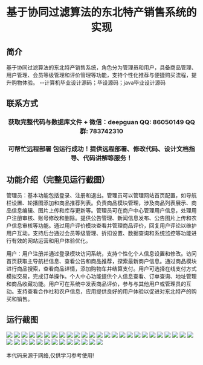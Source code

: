 <p><h1 align="center">基于协同过滤算法的东北特产销售系统的实现</h1></p>

## 简介
基于协同过滤算法的东北特产销售系统，角色分为管理员和用户，具备商品管理、用户管理、会员等级管理和评价管理等功能，支持个性化推荐与便捷购买流程，提升购物体验。    --计算机毕业设计源码；毕设源码；java毕业设计源码


## 联系方式
<p><h3 align="center">获取完整代码与数据库文件 + 微信：deepguan QQ: 86050149 QQ群: 783742310</h3></p>
<p><h3 align="center">可帮忙远程部署 包运行成功！提供远程部署、修改代码、设计文档指导、代码讲解等服务！</h3></p>

## 功能介绍（完整见运行截图）
管理员：基本功能包括登录、注册和退出。管理员可以管理网站首页配置，如导航栏设置、轮播图添加和商品推荐列表。负责商品模块管理，涉及商品列表展示、商品信息编辑、图片上传和库存更新等。管理员可在商户中心管理用户信息，处理用户注册审核、账号修改和删除。提供公告管理、新闻信息发布、公告图片上传和农户信息审核等功能。通过用户评价模块查看并管理商品评价，回复用户评论以维护用户互动。支持后台通过会员等级管理、折扣设置、数据查询和系统监控等功能进行有效的网站运营和用户体验优化。

用户：用户注册并通过登录模块访问系统，支持个性化个人信息设置和修改。访问首页获取主导航栏信息、查看公告和商品推荐，探索最新商户信息。通过商品模块进行商品搜索，查看商品详情，添加购物车并结算支付。用户可选择在线支付方式模拟交易，完成订单操作。个人中心功能提供个人信息查看、订单查询、地址管理和商品收藏功能。用户可在系统中发表商品评价，参与与其他用户或管理员的互动。支持查看合作社和农户信息，应用提供良好的用户体验以促进对东北特产的购买和销售。


## 运行截图
![](https://bs-1329754181.cos.ap-shanghai.myqcloud.com/spring/NortheastSpecialtySalesSystemBasedOnCollaborativeFiltering/img/001.jpg)
![](https://bs-1329754181.cos.ap-shanghai.myqcloud.com/spring/NortheastSpecialtySalesSystemBasedOnCollaborativeFiltering/img/002.jpg)
![](https://bs-1329754181.cos.ap-shanghai.myqcloud.com/spring/NortheastSpecialtySalesSystemBasedOnCollaborativeFiltering/img/003.jpg)
![](https://bs-1329754181.cos.ap-shanghai.myqcloud.com/spring/NortheastSpecialtySalesSystemBasedOnCollaborativeFiltering/img/004.jpg)
![](https://bs-1329754181.cos.ap-shanghai.myqcloud.com/spring/NortheastSpecialtySalesSystemBasedOnCollaborativeFiltering/img/005.jpg)
![](https://bs-1329754181.cos.ap-shanghai.myqcloud.com/spring/NortheastSpecialtySalesSystemBasedOnCollaborativeFiltering/img/006.jpg)
![](https://bs-1329754181.cos.ap-shanghai.myqcloud.com/spring/NortheastSpecialtySalesSystemBasedOnCollaborativeFiltering/img/007.jpg)
![](https://bs-1329754181.cos.ap-shanghai.myqcloud.com/spring/NortheastSpecialtySalesSystemBasedOnCollaborativeFiltering/img/008.jpg)
![](https://bs-1329754181.cos.ap-shanghai.myqcloud.com/spring/NortheastSpecialtySalesSystemBasedOnCollaborativeFiltering/img/009.jpg)
![](https://bs-1329754181.cos.ap-shanghai.myqcloud.com/spring/NortheastSpecialtySalesSystemBasedOnCollaborativeFiltering/img/010.jpg)
![](https://bs-1329754181.cos.ap-shanghai.myqcloud.com/spring/NortheastSpecialtySalesSystemBasedOnCollaborativeFiltering/img/011.jpg)
![](https://bs-1329754181.cos.ap-shanghai.myqcloud.com/spring/NortheastSpecialtySalesSystemBasedOnCollaborativeFiltering/img/012.jpg)
![](https://bs-1329754181.cos.ap-shanghai.myqcloud.com/spring/NortheastSpecialtySalesSystemBasedOnCollaborativeFiltering/img/013.jpg)
![](https://bs-1329754181.cos.ap-shanghai.myqcloud.com/spring/NortheastSpecialtySalesSystemBasedOnCollaborativeFiltering/img/014.jpg)
![](https://bs-1329754181.cos.ap-shanghai.myqcloud.com/spring/NortheastSpecialtySalesSystemBasedOnCollaborativeFiltering/img/015.jpg)
![](https://bs-1329754181.cos.ap-shanghai.myqcloud.com/spring/NortheastSpecialtySalesSystemBasedOnCollaborativeFiltering/img/016.jpg)
![](https://bs-1329754181.cos.ap-shanghai.myqcloud.com/spring/NortheastSpecialtySalesSystemBasedOnCollaborativeFiltering/img/017.jpg)
![](https://bs-1329754181.cos.ap-shanghai.myqcloud.com/spring/NortheastSpecialtySalesSystemBasedOnCollaborativeFiltering/img/018.jpg)
![](https://bs-1329754181.cos.ap-shanghai.myqcloud.com/spring/NortheastSpecialtySalesSystemBasedOnCollaborativeFiltering/img/019.jpg)
![](https://bs-1329754181.cos.ap-shanghai.myqcloud.com/spring/NortheastSpecialtySalesSystemBasedOnCollaborativeFiltering/img/020.jpg)
![](https://bs-1329754181.cos.ap-shanghai.myqcloud.com/spring/NortheastSpecialtySalesSystemBasedOnCollaborativeFiltering/img/021.jpg)
![](https://bs-1329754181.cos.ap-shanghai.myqcloud.com/spring/NortheastSpecialtySalesSystemBasedOnCollaborativeFiltering/img/022.jpg)
![](https://bs-1329754181.cos.ap-shanghai.myqcloud.com/spring/NortheastSpecialtySalesSystemBasedOnCollaborativeFiltering/img/023.jpg)
![](https://bs-1329754181.cos.ap-shanghai.myqcloud.com/spring/NortheastSpecialtySalesSystemBasedOnCollaborativeFiltering/img/024.jpg)
![](https://bs-1329754181.cos.ap-shanghai.myqcloud.com/spring/NortheastSpecialtySalesSystemBasedOnCollaborativeFiltering/img/025.jpg)
![](https://bs-1329754181.cos.ap-shanghai.myqcloud.com/spring/NortheastSpecialtySalesSystemBasedOnCollaborativeFiltering/img/026.jpg)
![](https://bs-1329754181.cos.ap-shanghai.myqcloud.com/spring/NortheastSpecialtySalesSystemBasedOnCollaborativeFiltering/img/027.jpg)
![](https://bs-1329754181.cos.ap-shanghai.myqcloud.com/spring/NortheastSpecialtySalesSystemBasedOnCollaborativeFiltering/img/028.jpg)
![](https://bs-1329754181.cos.ap-shanghai.myqcloud.com/spring/NortheastSpecialtySalesSystemBasedOnCollaborativeFiltering/img/029.jpg)
![](https://bs-1329754181.cos.ap-shanghai.myqcloud.com/spring/NortheastSpecialtySalesSystemBasedOnCollaborativeFiltering/img/030.jpg)
![](https://bs-1329754181.cos.ap-shanghai.myqcloud.com/spring/NortheastSpecialtySalesSystemBasedOnCollaborativeFiltering/img/031.jpg)
![](https://bs-1329754181.cos.ap-shanghai.myqcloud.com/spring/NortheastSpecialtySalesSystemBasedOnCollaborativeFiltering/img/032.jpg)
![](https://bs-1329754181.cos.ap-shanghai.myqcloud.com/spring/NortheastSpecialtySalesSystemBasedOnCollaborativeFiltering/img/033.jpg)
![](https://bs-1329754181.cos.ap-shanghai.myqcloud.com/spring/NortheastSpecialtySalesSystemBasedOnCollaborativeFiltering/img/034.jpg)
![](https://bs-1329754181.cos.ap-shanghai.myqcloud.com/spring/NortheastSpecialtySalesSystemBasedOnCollaborativeFiltering/img/035.jpg)
![](https://bs-1329754181.cos.ap-shanghai.myqcloud.com/spring/NortheastSpecialtySalesSystemBasedOnCollaborativeFiltering/img/036.jpg)
![](https://bs-1329754181.cos.ap-shanghai.myqcloud.com/spring/NortheastSpecialtySalesSystemBasedOnCollaborativeFiltering/img/037.jpg)
![](https://bs-1329754181.cos.ap-shanghai.myqcloud.com/spring/NortheastSpecialtySalesSystemBasedOnCollaborativeFiltering/img/038.jpg)

<p>本代码来源于网络,仅供学习参考使用!</p>
